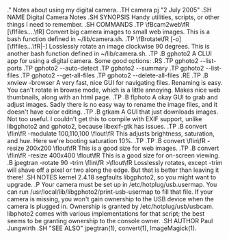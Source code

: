 .\" Notes about using my digital camera.
.TH camera pj "2 July 2005"
.SH NAME
Digital Camera Notes
.SH SYNOPSIS
Handy utilities, scripts, or other things I need to remember.
.SH COMMANDS
.TP
\fBcam2web\fR [\fIfiles....\fR]
Convert big camera images to small web images. This is a bash function defined in ~/lib/camera.sh.
.TP
\fBrotate\fR [-o] [\fIfiles...\fR|-]
Losslessly rotate an image clockwise 90 degrees. This is another bash function defined in ~/lib/camera.sh.
.TP
.B gphoto2
A CLUI app for using a digital camera. Some good options:
.RS
.TP
gphoto2 --list-ports
.TP
gphoto2 --auto-detect
.TP
gphoto2 --summary
.TP
gphoto2 --list-files
.TP
gphoto2 --get-all-files
.TP
gphoto2 --delete-all-files
.RE
.TP
.B xnview -browser
A very fast, nice GUI for navigating files. Renaming is easy. You can't rotate in browse mode, which is a little annoying. Makes nice web thumbnails, along with an html page.
.TP
.B flphoto
A okay GUI to grab and adjust images. Sadly there is no easy way to rename the image files, and it doesn't have color editing.
.TP
.B gtkam
A GUI that just downloads images. Not too useful. I couldn't get this to compile with EXIF support, unlike libgphoto2 and gphoto2, because libexif-gtk has issues.
.TP
.B convert \fIin\fR -modulate 100,110,100 \fIout\fR
This adjusts brightness, saturation, and hue. Here we're booting saturation 10%.
.TP
.TP
.B convert \fIin\fR -resize 200x200 \fIout\fR
This is a good size for web images.
.TP
.B convert \fIin\fR -resize 400x400 \fIout\fR
This is a good size for on-screen viewing.
.B jpegtran -rotate 90 -trim \fIin\fR >\fIout\fR
Losslessly rotates, except -trim will shave off a pixel or two along the edge. But that is better than leaving it there!
.SH NOTES
kernel 2.4.18 segfaults libgphoto2, so you might want to upgrade.
.P
Your camera must be set up in /etc/hotplug/usb.usermap. You can run /usr/local/lib/libgphoto2/print-usb-usermap to fill that file. If your camera is missing, you won't gain ownership to the USB device when the camera is plugged in. Ownership is granted by /etc/hotplug/usb/usbcam. libphoto2 comes with various implementations for that script; the best seems to be granting ownership to the console owner.
.SH AUTHOR
Paul Jungwirth
.SH "SEE ALSO"
jpegtran(1),
convert(1),
ImageMagick(1).
